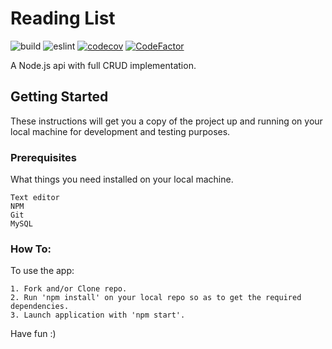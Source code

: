 # Reading List

![build](https://github.com/reMRKableDev/reading-list/workflows/build/badge.svg) ![eslint](https://github.com/reMRKableDev/reading-list/workflows/eslint/badge.svg) [![codecov](https://codecov.io/gh/reMRKableDev/reading-list/branch/master/graph/badge.svg)](https://codecov.io/gh/reMRKableDev/reading-list) [![CodeFactor](https://www.codefactor.io/repository/github/remrkabledev/reading-list/badge/master)](https://www.codefactor.io/repository/github/remrkabledev/reading-list/overview/master)

A Node.js api with full CRUD implementation.

## Getting Started

These instructions will get you a copy of the project up and running on your local machine for development and testing purposes.

### Prerequisites

What things you need installed on your local machine.

```
Text editor
NPM
Git
MySQL
```

### How To:

To use the app:

```
1. Fork and/or Clone repo.
2. Run 'npm install' on your local repo so as to get the required dependencies.
3. Launch application with 'npm start'.
```

Have fun :)
